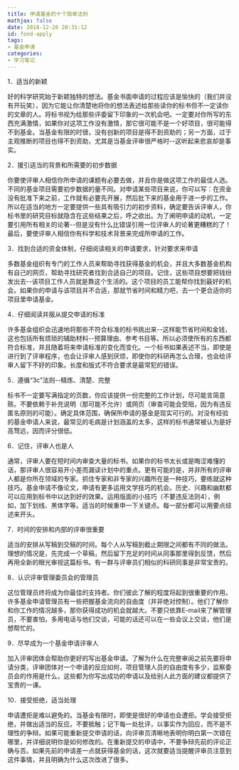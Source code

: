 ```yaml
---
title: 申请基金的十个简单法则
mathjax: false
date: 2018-12-26 20:31:12
id: fond-apply
tags:
- 基金申请
categories:
- 学习笔记
---
```


1．适当的新颖 

好的科学研究始于新颖独特的想法。基金书面申请的过程应该是愉快的（我们并没有开玩笑），因为它能让你清楚地将你的想法表述给那些读你的标书但不一定读你的文章的人。将标书视为给那些评委留下印象的一次机会吧。一定要对你所写的东西充满激情，如果你对这项工作没有激情，那它很可能不是一个好项目，很可能得不到基金。当基金有限的时很，没有创新的项目是得不到资助的；另一方面，过于主观推断的项目也得不到资助，尤其是当基金评审很严格时--这听起来悲哀却是事实。 

<!---more--->

2．援引适当的背景和所需要的初步数据 

你要使评审人相信你所申请的课题有必要去做，并且你是做这项工作的最佳人选。不同的基金项目需要初步数据的量不同。对申请某些项目来说，你可以写：在资金没有批准下来之前，工作就有必要先开展，然后批下来的基金用于进一步的工作。所以在适当的地方一定要提供一些具有吸引力的初步资料，确定要告诉评审人，你标书里的研究目标就隐含在这些结果之后，呼之欲出。为了阐明申请的动机，一定要引用所有相关的论著--但是没有什么比错误引用一位评审人的论著更糟糕的了！最后，要使评审人相信你有科学和技术背景来完成所申请的工作。 

3．找到合适的资金体制，仔细阅读相关的申请要求，针对要求来申请 

多数基金组织有专门的工作人员来帮助寻找获得基金的机会，并且大多数基金机构有自己的网页，帮助寻找研究者找到合适自己的项目。记住，这些项目想要把钱纷发出去--该项目工作人员就是靠这个生活的。这个项目的员工能帮你找到最好的机会。如果你的申请与该项目并不合适，那就节省时间和精力吧，去一个更合适你的项目里申请基金。 

4．仔细阅读并服从提交申请的标准 

许多基金组织会迅速地将那些不符合标准的标书挑出来--这样能节省时间和金钱，这也包括所有烦琐的辅助材料--预算理由、参考书目等。所以必须使所有的东西都符合标准，并且随着将来申请标准的变化而变化。一个标书如果表述不当，即使是进行到了评审程序，也会让评审人感到厌烦，即使你的科研再怎么合理，也会给评审人留下不好的印象。长度和版式不符合要求是最常犯的错误。 

5．遵循“3c”法则--精炼、清楚、完整 

标书不一定要写满指定的页数，你应该提供一份完整的工作计划，尽可能言简意赅。不要依赖于补充说明（那可能不允许）或网页（审查可能会受阻，因为有违反匿名原则的可能）。确定具体范围，确保所申请的基金是现实可行的。对没有经验的基金申请人来说，最常见的毛病是计划涵盖的太多，这样的标书通常被认为是好高骛远，因而评分很低。 

6．记住，评审人也是人

通常，评审人要在短时间内审查大量的标书。如果你的标书太长或是晦涩难懂的话，那评审人很容易开小差而漏读计划中的重点。更有可能的是，并非所有的评审人都是你所在领域的专家。抓住专家和非专家的兴趣所在是一种技巧，要练就这种技巧。基金申请不像论文，申请有更多运用文学技巧的机会。历史、兴趣和幽默都可以应用到标书中以达到好的效果。运用版面的小技巧（不要违反法则4），例如，加下划线、黑体字等。适当的时候重申一下关键点。每一部分都可以用要点综述来开头。 

7．时间的安排和内部的评审很重要

适当的安排从写稿到交稿的时间。每个人从写稿到截止期限之间都有不同的做法。理想的情况是，先完成一个草稿，然后留下充足的时间从同事那里得到反馈，然后再用全新的眼光审视这篇标书。有一群与评审员们相似的科研同事是非常宝贵的。 

8．认识评审管理委员会的管理员

这位管理员终将成为你最佳的支持者。你们彼此了解的程度将起到很重要的作用。许多基金申请管理员有一些把握基金流向的自由度（并非绝对控制）。他们了解你和你工作的情况越多，那你获得成功的机会就越大。不要只依靠E-mail来了解管理员，不要害怕，多用电话与他们交谈，可能的话还可以在一些会议上交谈，他们是想帮忙的。 

9．尽早成为一个基金申请评审人

加入评审团体会帮助你更好的写出基金申请。了解为什么在完整审阅之前先要将申请分类，评审团体对一个申请的反应如何，项目管理人员的自由度有多少，监察委员会的作用是什么，这些都为你写出成功的申请以及给别人此方面的建议都提供了宝贵的一课。 

10．接受拒绝，适当处理

申请遭拒是难以避免的。当基金有限时，即使是很好的申请也会遭拒。学会接受拒绝，并做出适当的反应。不要抵触；记下每一处批评，以事实作为回应，而不是不理性的争辩。如果可能重新提交申请的话，向评审员清晰地表明你明白第一次错在哪里，并详细说明你是如何修改的。在重新提交的申请中，不要争辩先前的评论正确与否。如果先前的申请差一点就获得基金的话，这次就要适当提醒评审员注意到这件事情，并且明确为什么这次改进了很多。 